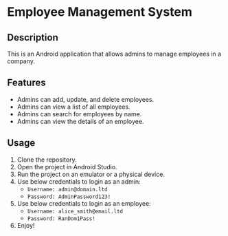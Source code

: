# Employee Management System

## Description
This is an Android application that allows admins to manage employees in a company.

## Features
- Admins can add, update, and delete employees.
- Admins can view a list of all employees.
- Admins can search for employees by name.
- Admins can view the details of an employee.

## Usage
1. Clone the repository.
2. Open the project in Android Studio.
3. Run the project on an emulator or a physical device.
4. Use below credentials to login as an admin:
   - `Username: admin@domain.ltd`
   - `Password: AdminPassword123!`
5. Use below credentials to login as an employee:
   - `Username: alice_smith@email.ltd`
   - `Password: RanDom1Pass!`
6. Enjoy!